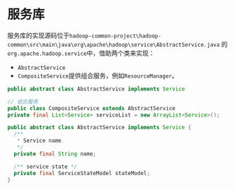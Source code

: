 

# 服务库

服务库的实现源码位于`hadoop-common-project\hadoop-common\src\main\java\org\apache\hadoop\service\AbstractService.java` 的`org.apache.hadoop.service`中，借助两个类来实现：

- `AbstractService`
- `CompositeService`提供组合服务，例如`ResourceManager`。

```java
public abstract class AbstractService implements Service

// 组合服务
public class CompositeService extends AbstractService
private final List<Service> serviceList = new ArrayList<Service>();
```

```java
public abstract class AbstractService implements Service {
  /**
   * Service name.
   */
  private final String name;

  /** service state */
  private final ServiceStateModel stateModel;
}
```

## 